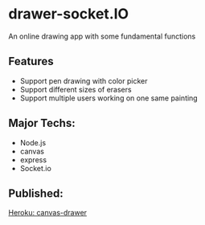 # drawer-socket.IO
An online drawing app with some fundamental functions

## Features
- Support pen drawing with color picker
- Support different sizes of erasers
- Support multiple users working on one same painting

## Major Techs:
- Node.js
- canvas
- express 
- Socket.io

## Published:
[Heroku: canvas-drawer](https://canvas-drawer.herokuapp.com/)
